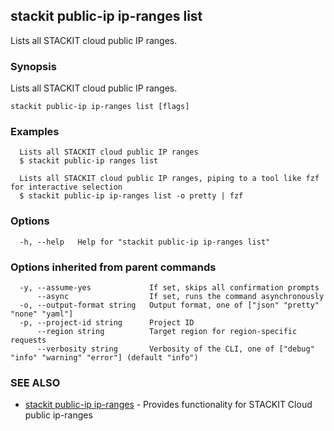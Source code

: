 ## stackit public-ip ip-ranges list

Lists all STACKIT cloud public IP ranges.

### Synopsis

Lists all STACKIT cloud public IP ranges.

```
stackit public-ip ip-ranges list [flags]
```

### Examples

```
  Lists all STACKIT cloud public IP ranges
  $ stackit public-ip ranges list

  Lists all STACKIT cloud public IP ranges, piping to a tool like fzf for interactive selection
  $ stackit public-ip ip-ranges list -o pretty | fzf
```

### Options

```
  -h, --help   Help for "stackit public-ip ip-ranges list"
```

### Options inherited from parent commands

```
  -y, --assume-yes             If set, skips all confirmation prompts
      --async                  If set, runs the command asynchronously
  -o, --output-format string   Output format, one of ["json" "pretty" "none" "yaml"]
  -p, --project-id string      Project ID
      --region string          Target region for region-specific requests
      --verbosity string       Verbosity of the CLI, one of ["debug" "info" "warning" "error"] (default "info")
```

### SEE ALSO

* [stackit public-ip ip-ranges](./stackit_public-ip_ip-ranges.md)	 - Provides functionality for STACKIT Cloud public ip-ranges

